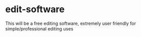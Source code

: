 # edit-software
This will be a free editing software, extremely user friendly for simple/professional editing uses

